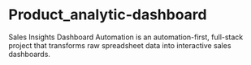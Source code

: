 # Product_analytic-dashboard
Sales Insights Dashboard Automation is an automation-first, full-stack project that transforms raw spreadsheet data into interactive sales dashboards.
